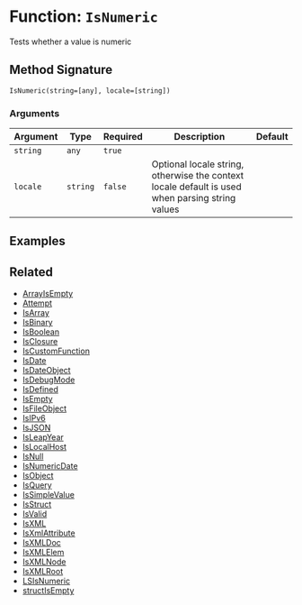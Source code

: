[comment]: # (Note: This documentation is generated dynamically in the build process.  To modify the contents, change the javadoc on the _invoke method of the BIF class)

# Function: `IsNumeric`

Tests whether a value is numeric

## Method Signature

```
IsNumeric(string=[any], locale=[string])
```

### Arguments


| Argument | Type | Required | Description | Default |
|----------|------|----------|-------------|---------|
| `string` | `any` | `true` |  |  |
| `locale` | `string` | `false` | Optional locale string, otherwise the context locale default is used when parsing string values |  |

## Examples



## Related

  * [ArrayIsEmpty](./ArrayIsEmpty.md)
  * [Attempt](./Attempt.md)
  * [IsArray](./IsArray.md)
  * [IsBinary](./IsBinary.md)
  * [IsBoolean](./IsBoolean.md)
  * [IsClosure](./IsClosure.md)
  * [IsCustomFunction](./IsCustomFunction.md)
  * [IsDate](./IsDate.md)
  * [IsDateObject](./IsDateObject.md)
  * [IsDebugMode](./IsDebugMode.md)
  * [IsDefined](./IsDefined.md)
  * [IsEmpty](./IsEmpty.md)
  * [IsFileObject](./IsFileObject.md)
  * [IsIPv6](./IsIPv6.md)
  * [IsJSON](./IsJSON.md)
  * [IsLeapYear](./IsLeapYear.md)
  * [IsLocalHost](./IsLocalHost.md)
  * [IsNull](./IsNull.md)
  * [IsNumericDate](./IsNumericDate.md)
  * [IsObject](./IsObject.md)
  * [IsQuery](./IsQuery.md)
  * [IsSimpleValue](./IsSimpleValue.md)
  * [IsStruct](./IsStruct.md)
  * [IsValid](./IsValid.md)
  * [IsXML](./IsXML.md)
  * [IsXmlAttribute](./IsXmlAttribute.md)
  * [IsXMLDoc](./IsXMLDoc.md)
  * [IsXMLElem](./IsXMLElem.md)
  * [IsXMLNode](./IsXMLNode.md)
  * [IsXMLRoot](./IsXMLRoot.md)
  * [LSIsNumeric](./LSIsNumeric.md)
  * [structIsEmpty](./structIsEmpty.md)
